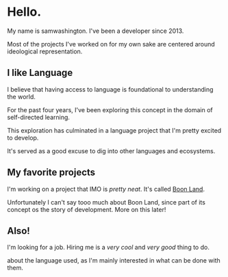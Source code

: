 # Hello.
My name is samwashington. I've been a developer since 2013.

Most of the projects I've worked on for my own sake are centered around ideological representation.

## I like Language
I believe that having access to language is foundational to understanding the world.

For the past four years, I've been exploring this concept in the domain of self-directed learning.

This exploration has culminated in a language project that I'm pretty excited to develop.

It's served as a good excuse to dig into other languages and ecosystems.

## My favorite projects

I'm working on a project that IMO is *pretty neat*. 
It's called [Boon Land](https://boon.land). 

Unfortunately I can't say tooo much about Boon Land, since part of its concept os the story of development. More on this later!

## Also!

I'm looking for a job. Hiring me is a _very cool_ and _very good_ thing to do.

about the language used, as I'm mainly interested in what can be done with them.
